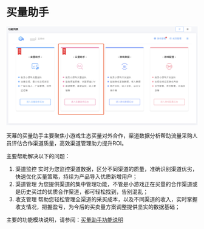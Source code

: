 # 买量助手

![](../.gitbook/assets/image%20%28151%29.png)

天幕的买量助手主要聚焦小游戏生态买量对外合作，渠道数据分析帮助流量采购人员评估合作渠道质量，高效渠道管理助力提升ROI。

主要帮助解决以下的问题：

1. 渠道监控 实时为您监控渠道数据，区分不同渠道的质量，准确识别渠道优劣，快速优化买量策略，持续为产品导入优质新增用户； 
2. 渠道管理  为您提供渠道的集中管理功能，不管是小游戏正在买量的合作渠道或是历史买过的优质合作渠道，都可轻松找到，告别混乱； 
3. 收支管理  帮助您轻松管理全渠道的采买成本，以及不同渠道的收入，实时掌握收支情况，把握盈亏，为今后的买卖量方案调整提供坚实的数据基础；

主要的功能模块说明，请参阅：[买量助手功能说明](zhu-yao-gong-neng-shuo-ming/)


